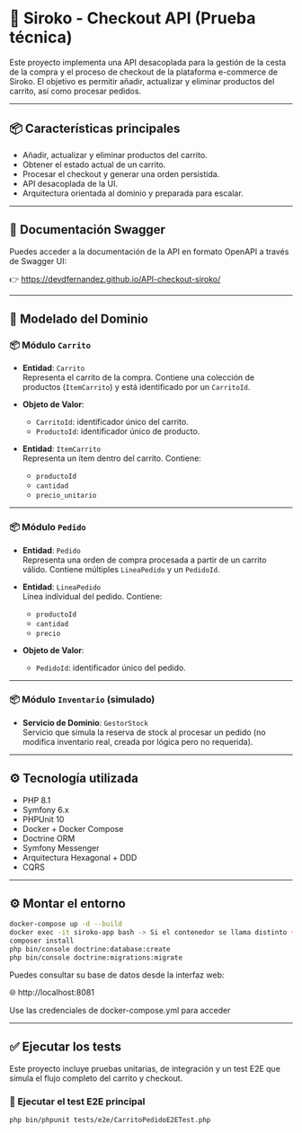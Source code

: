 # 🛒 Siroko - Checkout API (Prueba técnica)

Este proyecto implementa una API desacoplada para la gestión de la cesta de la compra y el proceso de checkout de la plataforma e-commerce de Siroko. El objetivo es permitir añadir, actualizar y eliminar productos del carrito, así como procesar pedidos.

---

## 📦 Características principales

- Añadir, actualizar y eliminar productos del carrito.
- Obtener el estado actual de un carrito.
- Procesar el checkout y generar una orden persistida.
- API desacoplada de la UI.
- Arquitectura orientada al dominio y preparada para escalar.

---

## 🧾 Documentación Swagger

Puedes acceder a la documentación de la API en formato OpenAPI a través de Swagger UI:

👉 https://devdfernandez.github.io/API-checkout-siroko/

---

## 🧱 Modelado del Dominio

### 📦 Módulo `Carrito`

- **Entidad**: `Carrito`  
  Representa el carrito de la compra. Contiene una colección de productos (`ItemCarrito`) y está identificado por un `CarritoId`.

- **Objeto de Valor**:
  - `CarritoId`: identificador único del carrito.
  - `ProductoId`: identificador único de producto.

- **Entidad**: `ItemCarrito`  
  Representa un ítem dentro del carrito. Contiene:
  - `productoId`
  - `cantidad`
  - `precio_unitario`

---

### 📦 Módulo `Pedido`

- **Entidad**: `Pedido`  
  Representa una orden de compra procesada a partir de un carrito válido. Contiene múltiples `LineaPedido` y un `PedidoId`.

- **Entidad**: `LineaPedido`  
  Línea individual del pedido. Contiene:
  - `productoId`
  - `cantidad`
  - `precio`

- **Objeto de Valor**:
  - `PedidoId`: identificador único del pedido.

---

### 📦 Módulo `Inventario` (simulado)

- **Servicio de Dominio**: `GestorStock`  
  Servicio que simula la reserva de stock al procesar un pedido (no modifica inventario real, creada por lógica pero no requerida).

---

## ⚙️ Tecnología utilizada
- PHP 8.1
- Symfony 6.x
- PHPUnit 10
- Docker + Docker Compose
- Doctrine ORM
- Symfony Messenger
- Arquitectura Hexagonal + DDD
- CQRS

---

## ⚙️ Montar el entorno

```bash
docker-compose up -d --build
docker exec -it siroko-app bash -> Si el contenedor se llama distinto (`api-checkout-siroko-php`, por ejemplo), sustituye `siroko-app` por el nombre real
composer install
php bin/console doctrine:database:create
php bin/console doctrine:migrations:migrate
```
Puedes consultar su base de datos desde la interfaz web:

🌐 http://localhost:8081

Use las credenciales de docker-compose.yml para acceder

---

## ✅ Ejecutar los tests

Este proyecto incluye pruebas unitarias, de integración y un test E2E que simula el flujo completo del carrito y checkout.

### 🚀 Ejecutar el test E2E principal

```bash
php bin/phpunit tests/e2e/CarritoPedidoE2ETest.php
